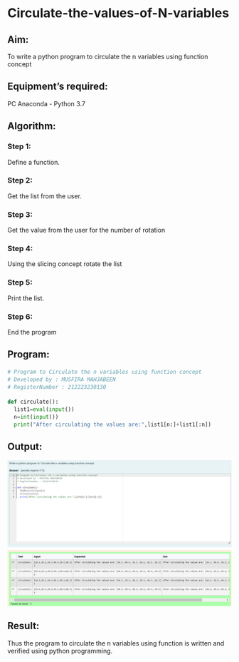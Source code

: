 # Circulate-the-values-of-N-variables

## Aim:

To write a python program to circulate the n variables using function concept

## Equipment’s required:

PC
Anaconda - Python 3.7

## Algorithm:

### Step 1:

Define a function.

### Step 2:

Get the list from the user.

### Step 3:

Get the value from the user for the number of rotation

### Step 4:

Using the slicing concept rotate the list

### Step 5:

Print the list.

### Step 6:

End the program

## Program:

```python
# Program to Circulate the n variables using function concept
# Developed by : MUSFIRA MAHJABEEN
# RegisterNumber : 212223230130

def circulate():
  list1=eval(input())
  n=int(input())
  print("After circulating the values are:",list1[n:]+list1[:n])

```

## Output:

![output](ex2-output.png)

## Result:

Thus the program to circulate the n variables using function is written and verified using python programming.
